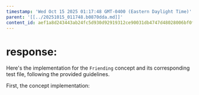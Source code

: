 ```yaml
---
timestamp: 'Wed Oct 15 2025 01:17:48 GMT-0400 (Eastern Daylight Time)'
parent: '[[../20251015_011748.b0870dda.md]]'
content_id: aef1a8d243443ab24fc5d930d92919312ce90031db4747d48028006bf0f095a0
---
```


# response:

Here's the implementation for the `Friending` concept and its corresponding test file, following the provided guidelines.

First, the concept implementation:
